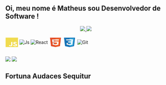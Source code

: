 ## Oi, meu nome é Matheus sou Desenvolvedor de Software !

<div align="center">
  <a href="https://github.com/matheusdebrito">
  <img height="180em" src="https://github-readme-stats.vercel.app/api?username=matheusdebrito&show_icons=true&theme=dark&include_all_commits=true&count_private=true"/>
  <img height="180em" src="https://github-readme-stats.vercel.app/api/top-langs/?username=matheusdebrito&layout=compact&langs_count=7&theme=dark"/>
</div>
<div style="display: inline-block"><br>
  <img align="center" alt="Js" height="30" width="40" src="https://raw.githubusercontent.com/devicons/devicon/master/icons/javascript/javascript-plain.svg">
  <img align="center" alt="Js" height="30" width="40" src="https://cdn.jsdelivr.net/gh/devicons/devicon/icons/typescript/typescript-original.svg"/>       
  <img align="center" alt="React" height="30" width="40" src="https://cdn.jsdelivr.net/gh/devicons/devicon/icons/angularjs/angularjs-original.svg">      
  <img align="center" alt="HTML" height="30" width="40" src="https://raw.githubusercontent.com/devicons/devicon/master/icons/html5/html5-original.svg">
  <img align="center" alt="CSS" height="30" width="40" src="https://raw.githubusercontent.com/devicons/devicon/master/icons/css3/css3-original.svg">
  <img align="center" alt="Git" height="30" width="40" src="https://cdn.jsdelivr.net/gh/devicons/devicon/icons/git/git-original.svg"/>
</div>
  
  ##
 
<div> 
  <a href = "mailto:matheusdebrito81@gmail.com"><img src="https://img.shields.io/badge/-Gmail-%23333?style=for-the-badge&logo=gmail&logoColor=white" target="_blank"></a>
  <a href="https://www.linkedin.com/in/matheus-de-brito/" target="_blank"><img src="https://img.shields.io/badge/-LinkedIn-%230077B5?style=for-the-badge&logo=linkedin&logoColor=white" target="_blank"></a>
 
</div>

## Fortuna Audaces Sequitur
